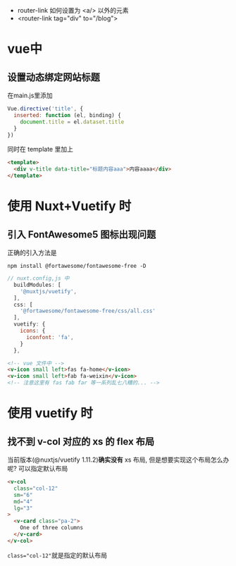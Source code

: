 
- router-link 如何设置为 \<a/\> 以外的元素
- \<router-link tag="div" to="/blog"\>

# vue中
## 设置动态绑定网站标题

在main.js里添加

```js
Vue.directive('title', {
  inserted: function (el, binding) {
    document.title = el.dataset.title
  }
})
```

同时在 template 里加上

```html
<template>
  <div v-title data-title="标题内容aaa">内容aaaa</div>
</template>
```

# 使用 Nuxt+Vuetify 时
## 引入 FontAwesome5 图标出现问题

正确的引入方法是

```bashscript
npm install @fortawesome/fontawesome-free -D
```

```js
// nuxt.config,js 中
  buildModules: [
    '@nuxtjs/vuetify',
  ],
  css: [
    '@fortawesome/fontawesome-free/css/all.css'
  ],
  vuetify: {
    icons: {
      iconfont: 'fa',
    }
  },
```

```html
<!-- vue 文件中 -->
<v-icon small left>fas fa-home</v-icon>
<v-icon small left>fab fa-weixin</v-icon>
<!-- 注意这里有 fas fab far 等一系列乱七八糟的... -->
```

# 使用 vuetify 时
## 找不到 v-col 对应的 xs 的 flex 布局

当前版本(@nuxtjs/vuetify 1.11.2)**确实没有** xs 布局, 但是想要实现这个布局怎么办呢? 可以指定默认布局

```html
<v-col
  class="col-12"
  sm="6"
  md="4"
  lg="3"
>
  <v-card class="pa-2">
    One of three columns
  </v-card>
</v-col>
```

```class="col-12"```就是指定的默认布局